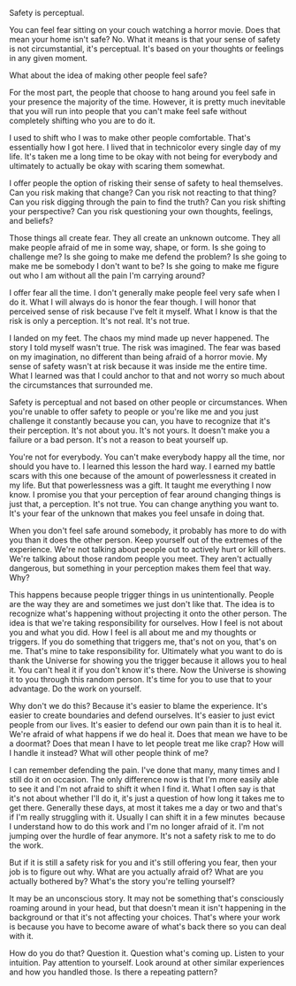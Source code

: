 Safety is perceptual.

You can feel fear sitting on your couch watching a horror movie. Does that mean your home isn't safe? No. What it means is that your sense of safety is not circumstantial, it's perceptual. It's based on your thoughts or feelings in any given moment.

What about the idea of making other people feel safe?

For the most part, the people that choose to hang around you feel safe in your presence the majority of the time. However, it is pretty much inevitable that you will run into people that you can't make feel safe without completely shifting who you are to do it.

I used to shift who I was to make other people comfortable. That's essentially how I got here. I lived that in technicolor every single day of my life. It's taken me a long time to be okay with not being for everybody and ultimately to actually be okay with scaring them somewhat.

I offer people the option of risking their sense of safety to heal themselves. Can you risk making that change? Can you risk not reacting to that thing? Can you risk digging through the pain to find the truth? Can you risk shifting your perspective? Can you risk questioning your own thoughts, feelings, and beliefs?

Those things all create fear. They all create an unknown outcome. They all make people afraid of me in some way, shape, or form. Is she going to challenge me? Is she going to make me defend the problem? Is she going to make me be somebody I don't want to be? Is she going to make me figure out who I am without all the pain I'm carrying around?

I offer fear all the time. I don't generally make people feel very safe when I do it. What I will always do is honor the fear though. I will honor that perceived sense of risk because I've felt it myself. What I know is that the risk is only a perception. It's not real. It's not true.

I landed on my feet. The chaos my mind made up never happened. The story I told myself wasn't true. The risk was imagined. The fear was based on my imagination, no different than being afraid of a horror movie. My sense of safety wasn't at risk because it was inside me the entire time. What I learned was that I could anchor to that and not worry so much about the circumstances that surrounded me.

Safety is perceptual and not based on other people or circumstances. When you're unable to offer safety to people or you're like me and you just challenge it constantly because you can, you have to recognize that it's their perception. It's not about you. It's not yours. It doesn't make you a failure or a bad person. It's not a reason to beat yourself up.

You're not for everybody. You can't make everybody happy all the time, nor should you have to. I learned this lesson the hard way. I earned my battle scars with this one because of the amount of powerlessness it created in my life. But that powerlessness was a gift. It taught me everything I now know. I promise you that your perception of fear around changing things is just that, a perception. It's not true. You can change anything you want to. It's your fear of the unknown that makes you feel unsafe in doing that.

When you don't feel safe around somebody, it probably has more to do with you than it does the other person. Keep yourself out of the extremes of the experience. We're not talking about people out to actively hurt or kill others. We're talking about those random people you meet. They aren't actually dangerous, but something in your perception makes them feel that way. Why? 

This happens because people trigger things in us unintentionally. People are the way they are and sometimes we just don't like that. The idea is to recognize what's happening without projecting it onto the other person. The idea is that we're taking responsibility for ourselves. How I feel is not about you and what you did. How I feel is all about me and my thoughts or triggers. If you do something that triggers me, that's not on you, that's on me. That's mine to take responsibility for. Ultimately what you want to do is thank the Universe for showing you the trigger because it allows you to heal it. You can't heal it if you don't know it's there. Now the Universe is showing it to you through this random person. It's time for you to use that to your advantage. Do the work on yourself. 

Why don't we do this? Because it's easier to blame the experience. It's easier to create boundaries and defend ourselves. It's easier to just evict people from our lives. It's easier to defend our own pain than it is to heal it. We're afraid of what happens if we do heal it. Does that mean we have to be a doormat? Does that mean I have to let people treat me like crap? How will I handle it instead? What will other people think of me? 

I can remember defending the pain. I've done that many, many times and I still do it on occasion. The only difference now is that I'm more easily able to see it and I'm not afraid to shift it when I find it. What I often say is that it's not about whether I'll do it, it's just a question of how long it takes me to get there. Generally these days, at most it takes me a day or two and that's if I'm really struggling with it. Usually I can shift it in a few minutes  because I understand how to do this work and I'm no longer afraid of it. I'm not jumping over the hurdle of fear anymore. It's not a safety risk to me to do the work. 

But if it is still a safety risk for you and it's still offering you fear, then your job is to figure out why. What are you actually afraid of? What are you actually bothered by? What's the story you're telling yourself?

It may be an unconscious story. It may not be something that's consciously roaming around in your head, but that doesn't mean it isn't happening in the background or that it's not affecting your choices. That's where your work is because you have to become aware of what's back there so you can deal with it.

How do you do that? Question it. Question what's coming up. Listen to your intuition. Pay attention to yourself. Look around at other similar experiences and how you handled those. Is there a repeating pattern?